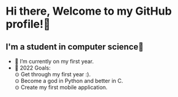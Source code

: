 # Hi there, Welcome to my GitHub profile!👋 

## I'm a student in computer science🔬

- 🌱 I’m currently on my first year.
- 🥅 2022 Goals:<br /> 
    ⊙ Get through my first year :).<br /> 
    ⊙ Become a god in Python and better in C.<br /> 
    ⊙ Create my first mobile application.<br /> 
